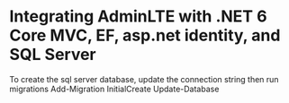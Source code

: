 # Integrating AdminLTE with .NET 6 Core MVC, EF, asp.net identity, and SQL Server

To create the sql server database, update the connection string then run migrations
Add-Migration InitialCreate
Update-Database
